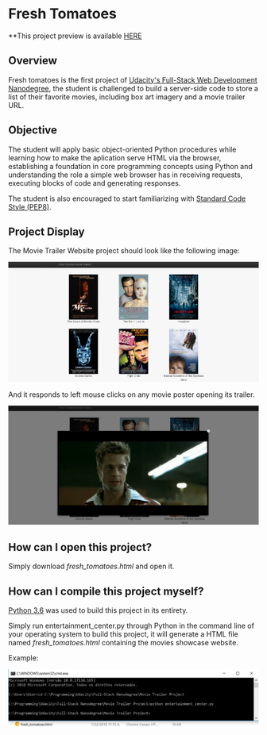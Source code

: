 # Fresh Tomatoes

\**This project preview is available [HERE](https://edugord.github.io/Movie-Trailer-Prject/)

## Overview

Fresh tomatoes is the first project of [Udacity's Full-Stack Web Development Nanodegree](https://br.udacity.com/course/full-stack-web-developer-nanodegree--nd004?gclid=CjwKCAjw1tDaBRAMEiwA0rYbSNfv282tTxofILpC99Wtn_T2hK0e7_Kt8NNHD0OucIeCPKCMEn754BoCiiMQAvD_BwE),
the student is challenged to build a server-side code to store a list of their
favorite movies, including box art imagery and a movie trailer URL.

## Objective

The student will apply basic object-oriented Python procedures while learning
how to make the aplication serve HTML via the browser, establishing a foundation
in core programming concepts using Python and understanding the role a simple
web browser has in receiving requests, executing blocks of code and generating
responses.

The student is also encouraged to start familiarizing with [Standard Code Style (PEP8)](https://www.python.org/dev/peps/pep-0008/).

## Project Display

The Movie Trailer Website project should look like the following image:

![Main page](README_img/project_display.PNG)

And it responds to left mouse clicks on any movie poster opening its trailer.

![Trailer display](README_img/project_display_2.PNG)

## How can I open this project?

Simply download *fresh_tomatoes.html* and open it.

## How can I compile this project myself?

[Python 3.6](https://www.python.org/downloads/release/python-360/) was used to build this project in its entirety.

Simply run entertainment_center.py through Python in the command line of your operating system to build this project, it will generate a HTML file named *fresh_tomatoes.html* containing the movies showcase website.

Example:

![Windows CMD Compiling Example](README_img/cmd_example.png)
